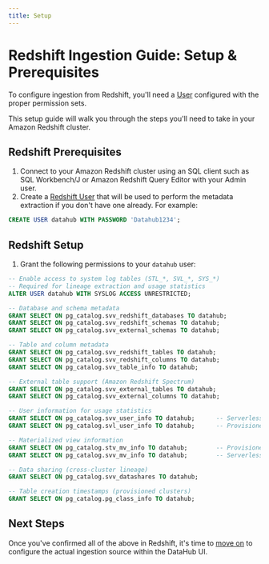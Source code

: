 ```yaml
---
title: Setup
---
```


# Redshift Ingestion Guide: Setup & Prerequisites

To configure ingestion from Redshift, you'll need a [User](https://docs.aws.amazon.com/redshift/latest/gsg/t_adding_redshift_user_cmd.html) configured with the proper permission sets.

This setup guide will walk you through the steps you'll need to take in your Amazon Redshift cluster.

## Redshift Prerequisites

1. Connect to your Amazon Redshift cluster using an SQL client such as SQL Workbench/J or Amazon Redshift Query Editor with your Admin user.
2. Create a [Redshift User](https://docs.aws.amazon.com/redshift/latest/gsg/t_adding_redshift_user_cmd.html) that will be used to perform the metadata extraction if you don't have one already.
   For example:

```sql
CREATE USER datahub WITH PASSWORD 'Datahub1234';
```

## Redshift Setup

1. Grant the following permissions to your `datahub` user:

```sql
-- Enable access to system log tables (STL_*, SVL_*, SYS_*)
-- Required for lineage extraction and usage statistics
ALTER USER datahub WITH SYSLOG ACCESS UNRESTRICTED;

-- Database and schema metadata
GRANT SELECT ON pg_catalog.svv_redshift_databases TO datahub;
GRANT SELECT ON pg_catalog.svv_redshift_schemas TO datahub;
GRANT SELECT ON pg_catalog.svv_external_schemas TO datahub;

-- Table and column metadata
GRANT SELECT ON pg_catalog.svv_redshift_tables TO datahub;
GRANT SELECT ON pg_catalog.svv_redshift_columns TO datahub;
GRANT SELECT ON pg_catalog.svv_table_info TO datahub;

-- External table support (Amazon Redshift Spectrum)
GRANT SELECT ON pg_catalog.svv_external_tables TO datahub;
GRANT SELECT ON pg_catalog.svv_external_columns TO datahub;

-- User information for usage statistics
GRANT SELECT ON pg_catalog.svv_user_info TO datahub;      -- Serverless workgroups
GRANT SELECT ON pg_catalog.svl_user_info TO datahub;      -- Provisioned clusters

-- Materialized view information
GRANT SELECT ON pg_catalog.stv_mv_info TO datahub;        -- Provisioned clusters
GRANT SELECT ON pg_catalog.svv_mv_info TO datahub;        -- Serverless workgroups

-- Data sharing (cross-cluster lineage)
GRANT SELECT ON pg_catalog.svv_datashares TO datahub;

-- Table creation timestamps (provisioned clusters)
GRANT SELECT ON pg_catalog.pg_class_info TO datahub;
```

## Next Steps

Once you've confirmed all of the above in Redshift, it's time to [move on](configuration.md) to configure the actual ingestion source within the DataHub UI.
